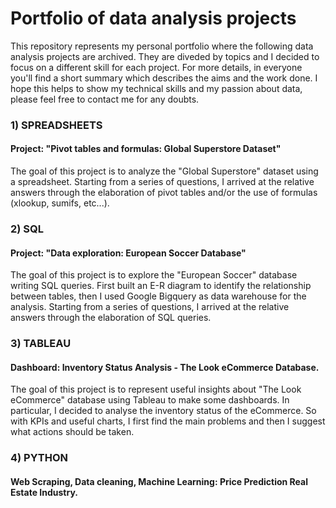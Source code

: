 # Portfolio of data analysis projects

This repository represents my personal portfolio where the following data analysis projects are archived. They are diveded by topics and  I decided to focus on a different skill for each project. For more details, in everyone you'll find a short summary which describes the aims and the work done. I hope this helps to show my technical skills and my passion about data, please feel free to contact me for any doubts.

### 1) SPREADSHEETS
####   Project: "Pivot tables and formulas: Global Superstore Dataset"

The goal of this project is to analyze the "Global Superstore" dataset using a spreadsheet. Starting from a series of questions, I arrived at the relative answers through the elaboration of pivot tables and/or the use of formulas (xlookup, sumifs, etc...).

### 2) SQL
####   Project: "Data exploration: European Soccer Database"

The goal of this project is to explore the "European Soccer" database writing SQL queries. First built an E-R diagram to identify the relationship between tables, then I used Google Bigquery as data warehouse for the analysis. Starting from a series of questions, I arrived at the relative answers through the elaboration of SQL queries.

### 3) TABLEAU
####   Dashboard: Inventory Status Analysis - The Look eCommerce Database.

The goal of this project is to represent useful insights about "The Look eCommerce" database using Tableau to make some dashboards. In particular, I decided to analyse the inventory status of the eCommerce. So with KPIs and useful charts, I first find the main problems and then I suggest what actions should be taken.

### 4) PYTHON
####   Web Scraping, Data cleaning, Machine Learning: Price Prediction Real Estate Industry.
